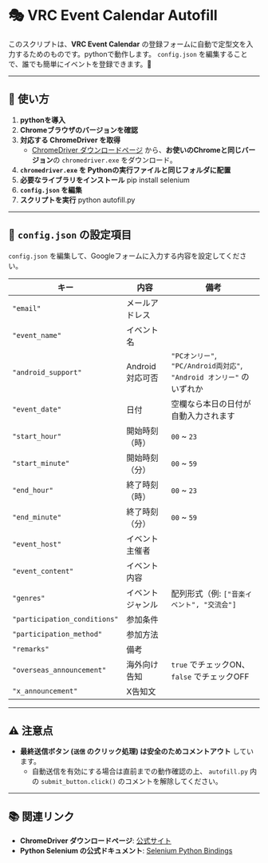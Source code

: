 # 🎭 VRC Event Calendar Autofill

このスクリプトは、**VRC Event Calendar** の登録フォームに自動で定型文を入力するためのものです。pythonで動作します。
`config.json` を編集することで、誰でも簡単にイベントを登録できます️。🚀

---

## 📌 使い方
1. **pythonを導入**
2. **Chromeブラウザのバージョンを確認**  
3. **対応する ChromeDriver を取得**  
   - [ChromeDriver ダウンロードページ](https://googlechromelabs.github.io/chrome-for-testing/) から、**お使いのChromeと同じバージョン**の `chromedriver.exe` をダウンロード。
4. **`chromedriver.exe` を Pythonの実行ファイルと同じフォルダに配置**
5. **必要なライブラリをインストール**
   pip install selenium
6. **`config.json` を編集**
7. **スクリプトを実行**
   python autofill.py

---

## 📝 `config.json` の設定項目

`config.json` を編集して、Googleフォームに入力する内容を設定してください。

| **キー** | **内容** | **備考** |
|---------|---------|---------|
| `"email"` | メールアドレス |  |
| `"event_name"` | イベント名 |  |
| `"android_support"` | Android対応可否 | `"PCオンリー"`, `"PC/Android両対応"`, `"Android オンリー"` のいずれか |
| `"event_date"` | 日付 | 空欄なら本日の日付が自動入力されます |
| `"start_hour"` | 開始時刻（時） | `00` ~ `23` |
| `"start_minute"` | 開始時刻（分） | `00` ~ `59` |
| `"end_hour"` | 終了時刻（時） | `00` ~ `23` |
| `"end_minute"` | 終了時刻（分） | `00` ~ `59` |
| `"event_host"` | イベント主催者 | |
| `"event_content"` | イベント内容 | |
| `"genres"` | イベントジャンル | 配列形式（例: `["音楽イベント", "交流会"]` |
| `"participation_conditions"` | 参加条件 | |
| `"participation_method"` | 参加方法 | |
| `"remarks"` | 備考 | |
| `"overseas_announcement"` | 海外向け告知 | `true` でチェックON、`false` でチェックOFF |
| `"x_announcement"` | X告知文 | |

---

## ⚠️ **注意点**
- **最終送信ボタン (`送信` のクリック処理) は安全のためコメントアウト** しています。  
  - 自動送信を有効にする場合は直前までの動作確認の上、 `autofill.py` 内の `submit_button.click()` のコメントを解除してください。

---

## 📚 **関連リンク**
- **ChromeDriver ダウンロードページ**: [公式サイト](https://sites.google.com/chromium.org/driver/)
- **Python Selenium の公式ドキュメント**: [Selenium Python Bindings](https://www.selenium.dev/documentation/webdriver/)

